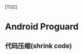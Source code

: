 [TOC]

# Android  Proguard


## 代码压缩(shrink code)



<!--stackedit_data:
eyJoaXN0b3J5IjpbNzIyNjAxMzM3XX0=
-->